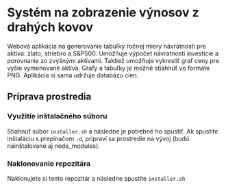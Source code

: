 # Systém na zobrazenie výnosov z drahých kovov
Webová aplikácia na generovanie tabuľky ročnej miery návratnosti pre aktíva: zlato, striebro a S&P500.
Umožňuje výpočet návratnosti investície a porovnanie zo zvyšnými aktívami.
Taktiež umožňuje vykresliť graf ceny pre vyšie vymenované aktíva.
Grafy a tabuľky je možné stiahnúť vo formáte PNG.
Aplikácia si sama udržuje databázu cien.

## Príprava prostredia
### Využitie inštalačného súboru
Stiahnúť súbor ```installer.sh``` a následne je potrebné ho spustiť.
Ak spustíte inštaláciu s prepínačom ```-d```, pripraví sa prostredie na vývoj (budú nainštalované aj node_modules).

### Naklonovanie repozitára
Naklonujete si tento repozitár a následne spustíte ```installer.sh```